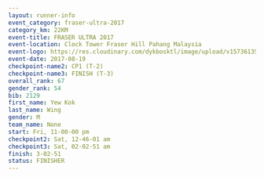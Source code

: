 ```yaml
---
layout: runner-info 
event_category: fraser-ultra-2017 
category_km: 22KM 
event-title: FRASER ULTRA 2017 
event-location: Clock Tower Fraser Hill Pahang Malaysia 
event-logo: https://res.cloudinary.com/dykbosktl/image/upload/v1573613535/Logo/logo_mfst7w.jpg 
event-date: 2017-08-19 
checkpoint-name2: CP1 (T-2) 
checkpoint-name3: FINISH (T-3) 
overall_rank: 67
gender_rank: 54
bib: 2129
first_name: Yew Kok
last_name: Wing
gender: M
team_name: None
start: Fri, 11-00-00 pm
checkpoint2: Sat, 12-46-01 am
checkpoint3: Sat, 02-02-51 am
finish: 3-02-51
status: FINISHER
---
```


